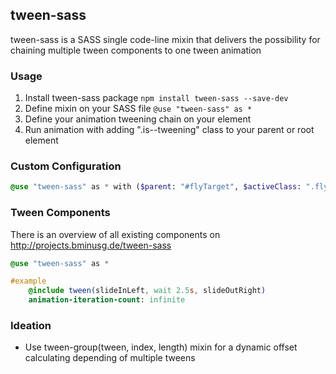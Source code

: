 ## tween-sass

tween-sass is a SASS single code-line mixin that delivers the possibility for chaining multiple tween components to one tween animation

### Usage

1. Install tween-sass package `npm install tween-sass --save-dev`
2. Define mixin on your SASS file `@use "tween-sass" as *`
3. Define your animation tweening chain on your element
4. Run animation with adding ".is--tweening" class to your parent or root element

### Custom Configuration

```SASS
@use "tween-sass" as * with ($parent: "#flyTarget", $activeClass: ".flyContentActive")

```

### Tween Components

There is an overview of all existing components on http://projects.bminusg.de/tween-sass

```SASS
@use "tween-sass" as *

#example
    @include tween(slideInLeft, wait 2.5s, slideOutRight)
    animation-iteration-count: infinite
```

### Ideation

- Use tween-group(tween, index, length) mixin for a dynamic offset calculating depending of multiple tweens
